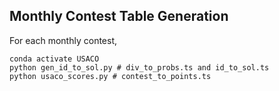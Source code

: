 ## Monthly Contest Table Generation

For each monthly contest,

```
conda activate USACO
python gen_id_to_sol.py # div_to_probs.ts and id_to_sol.ts
python usaco_scores.py # contest_to_points.ts
```

